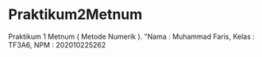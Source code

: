 # Praktikum2Metnum
Praktikum 1 Metnum ( Metode Numerik ). "Nama : Muhammad Faris, Kelas : TF3A6, NPM : 202010225262
